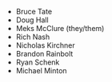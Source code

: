 - Bruce Tate
- Doug Hall
- Meks McClure (they/them)
- Rich Nash
- Nicholas Kirchner
- Brandon Rainbolt
- Ryan Schenk
- Michael Minton
